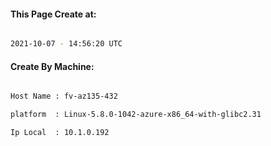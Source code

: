 
   
#### This Page Create at:

```bash

2021-10-07 - 14:56:20 UTC

```

#### Create By Machine:

```bash

Host Name : fv-az135-432

platform  : Linux-5.8.0-1042-azure-x86_64-with-glibc2.31

Ip Local  : 10.1.0.192

```


